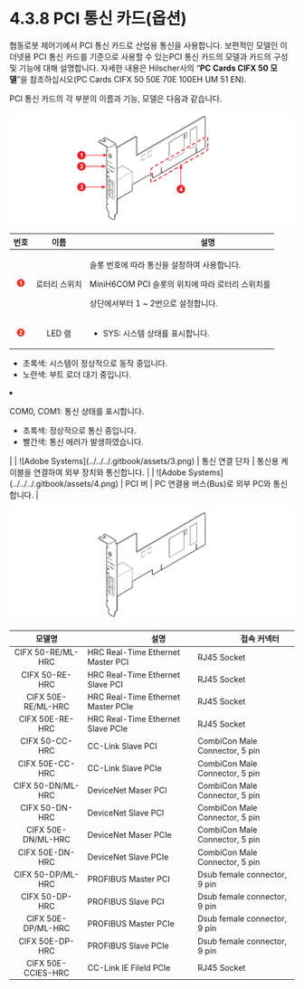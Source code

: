 # 4.3.8 PCI 통신 카드(옵션)

협동로봇 제어기에서 PCI 통신 카드로 산업용 통신을 사용합니다. 보편적인 모델인 이더넷용 PCI 통신 카드를 기준으로 사용할 수 있는PCI 통신 카드의 모델과 카드의 구성 및 기능에 대해 설명합니다. 자세한 내용은 Hilscher사의 “**PC Cards CIFX 50 모델**”을 참조하십시오(PC Cards CIFX 50 50E 70E 100EH UM 51 EN).

PCI 통신 카드의 각 부분의 이름과 기능, 모델은 다음과 같습니다.



![그림 45 PCI 통신 카드 외관(좌) / 전면(우)](../../../.gitbook/assets/image125.png)

|                      **번호**                      |  **이름**  | 　　　　　　　**설명**                                                                                                                                                                                                                       |
| :----------------------------------------------: | :------: | ----------------------------------------------------------------------------------------------------------------------------------------------------------------------------------------------------------------------------------- |
| ![Adobe Systems](../../../.gitbook/assets/1.png) |  로터리 스위치 | <p>슬롯 번호에 따라 통신을 설정하여 사용합니다. </p><p>MiniH6COM PCI 슬롯의 위치에 따라 로터리 스위치를</p><p>상단에서부터 1 ~ 2번으로 설정합니다.</p>                                                                                                                              |
| ![Adobe Systems](../../../.gitbook/assets/2.png) |   LED 램  | <ul><li><p>SYS: 시스템 상태를 표시합니다.
</p><ul><li>초록색: 시스템이 정상적으로 동작 중입니다.
</li><li>노란색: 부트 로더 대기 중입니다.
</li></ul></li><li><p>COM0, COM1: 통신 상태를 표시합니다.
</p><ul><li>초록색: 정상적으로 통신 중입니다.
</li><li>빨간색: 통신 에러가 발생하였습니다.
</li></ul></li></ul> |
| ![Adobe Systems](../../../.gitbook/assets/3.png) | 통신 연결 단자 | 통신용 케이블을 연결하여 외부 장치와 통신합니다.                                                                                                                                                                                                         |
| ![Adobe Systems](../../../.gitbook/assets/4.png) |   PCI 버  | PC 연결용 버스(Bus)로 외부 PC와 통신합니다.                                                                                                                                                                                                       |

![그림 46 PCI 통신 카드 모델](../../../.gitbook/assets/image126.png)

|       **모델명**      | 　　　　　**설명**                        | 　　　　**접속 커넥터**                 |
| :----------------: | ---------------------------------- | ------------------------------ |
|  CIFX 50-RE/ML-HRC | HRC Real-Time Ethernet Master PCI  | RJ45 Socket                    |
|   CIFX 50-RE-HRC   | HRC Real-Time Ethernet Slave PCI   | RJ45 Socket                    |
| CIFX 50E-RE/ML-HRC | HRC Real-Time Ethernet Master PCIe | RJ45 Socket                    |
|   CIFX 50E-RE-HRC  | HRC Real-Time Ethernet Slave PCIe  | RJ45 Socket                    |
|   CIFX 50-CC-HRC   | CC-Link Slave PCI                  | CombiCon Male Connector, 5 pin |
|   CIFX 50E-CC-HRC  | CC-Link Slave PCIe                 | CombiCon Male Connector, 5 pin |
|  CIFX 50-DN/ML-HRC | DeviceNet Maser PCI                | CombiCon Male Connector, 5 pin |
|   CIFX 50-DN-HRC   | DeviceNet Slave PCI                | CombiCon Male Connector, 5 pin |
| CIFX 50E-DN/ML-HRC | DeviceNet Maser PCIe               | CombiCon Male Connector, 5 pin |
|   CIFX 50E-DN-HRC  | DeviceNet Slave PCIe               | CombiCon Male Connector, 5 pin |
|  CIFX 50-DP/ML-HRC | PROFIBUS Master PCI                | Dsub female connector, 9 pin   |
|   CIFX 50-DP-HRC   | PROFIBUS Slave PCI                 | Dsub female connector, 9 pin   |
| CIFX 50E-DP/ML-HRC | PROFIBUS Master PCIe               | Dsub female connector, 9 pin   |
|   CIFX 50E-DP-HRC  | PROFIBUS Slave PCIe                | Dsub female connector, 9 pin   |
| CIFX 50E-CCIES-HRC | CC-Link IE Fileld PCIe             | RJ45 Socket                    |
